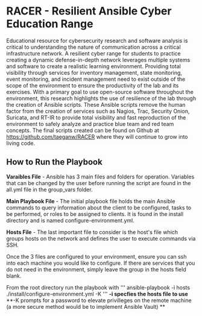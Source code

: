 # RACER - Resilient Ansible Cyber Education Range
Educational resource for cybersecurity research and software analysis is critical to understanding the nature of communication across a critical infrastructure network. A resilient cyber range for students to practice creating a dynamic defense-in-depth network leverages multiple systems and software to create a realistic learning environment. Providing total visibility through services for inventory management, state monitoring, event monitoring, and incident management need to exist outside of the scope of the environment to ensure the productivity of the lab and its exercises. With a primary goal to use open-source software throughout the environment, this research highlights the use of resilience of the lab through the creation of Ansible scripts. These Ansible scripts remove the human factor from the creation of services such as Nagios, Trac, Security Onion, Suricata, and RT-IR to provide total visibility and fast reproduction of the environment to safely analyze and practice blue team and red team concepts. The final scripts created can be found on Github at https://github.com/taeganw/RACER where they will continue to grow into living code.

## How to Run the Playbook
**Varaibles File** - Ansible has 3 main files and folders for operation. Variables that can be changed by the user before running the script are found in the all.yml file in the group\_vars folder.

**Main Playbook File** - The initial playbook file holds the main Ansible commands to query information about the client to be configured, tasks to be performed, or roles to be assigned to clients. It is found in the install directory and is named configure-environment.yml.

**Hosts File** - The last important file to consider is the host's file which groups hosts on the network and defines the user to execute commands via SSH.

Once the 3 files are configured to your environment, ensure you can ssh into each machine you would like to configure. If there are services that you do not need in the environment, simply leave the group in the hosts field blank.

From the root directory run the playbook with
'''
ansible-playbook -i hosts ./install/configure-environment.yml -K
'''
**-i specfies the hosts file to use**
**-K prompts for a password to elevate privilleges on the remote machine (a more secure method would be to implement Ansible Vault) **
